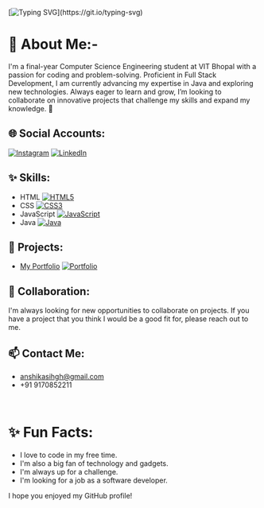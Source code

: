 [![Typing SVG](https://readme-typing-svg.demolab.com?font=Lora&pause=1000&width=435&lines=Hey....sup?👋,I'm..Anshika!)](https://git.io/typing-svg)


# 💫 About Me:- 
I'm a final-year Computer Science Engineering student at VIT Bhopal with a passion for coding and problem-solving. Proficient in Full Stack Development, I am currently advancing my expertise in Java and exploring new technologies. Always eager to learn and grow, I’m looking to collaborate on innovative projects that challenge my skills and expand my knowledge. 🚀

## 🌐 Social Accounts:
[![Instagram](https://img.shields.io/badge/Instagram-%23E4405F.svg?logo=Instagram&logoColor=white)](https://www.instagram.com/aaaaanshikkkkkaa/) [![LinkedIn](https://img.shields.io/badge/LinkedIn-%230077B5.svg?logo=linkedin&logoColor=white)](https://www.linkedin.com/in/anshika911/)

## ✨ Skills:
* HTML
[![HTML5](https://img.shields.io/badge/HTML5-E34F2C.svg?style=flat-square&logo=HTML5)](https://html5.org/)
* CSS
[![CSS3](https://img.shields.io/badge/CSS3-1572B6.svg?style=flat-square&logo=CSS3)](https://www.w3schools.com/css/)
* JavaScript
[![JavaScript](https://img.shields.io/badge/JavaScript-F7DF1E.svg?style=flat-square&logo=JavaScript)](https://developer.mozilla.org/en-US/docs/Web/JavaScript)
* Java
[![Java](https://img.shields.io/badge/Java-ED8B00.svg?style=flat-square&logo=Java)](https://www.java.com/en/)

## 🔗 Projects:
* [My Portfolio](https://github.com/anshika119)
[![Portfolio](https://img.shields.io/badge/Portfolio-000?style=flat-square)](https://anshikasingh.github.io/)

## 🤝 Collaboration:
I'm always looking for new opportunities to collaborate on projects. If you have a project that you think I would be a good fit for, please reach out to me.

## 📫 Contact Me:
* anshikasihgh@gmail.com
* +91 9170852211

<br>

# ✨ Fun Facts:
* I love to code in my free time.
* I'm also a big fan of technology and gadgets.
* I'm always up for a challenge.
* I'm looking for a job as a software developer.

I hope you enjoyed my GitHub profile!
